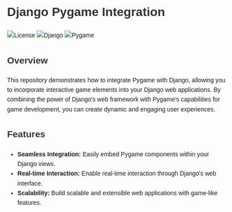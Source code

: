 <!DOCTYPE html>
<html lang="en">
<head>
  <meta charset="UTF-8">
  <meta name="viewport" content="width=device-width, initial-scale=1.0">
  <title>Django Pygame Integration</title>
  <link rel="stylesheet" href="https://img.shields.io/badge/license-MIT-blue.svg">
  <link rel="stylesheet" href="https://img.shields.io/badge/Django-3.2-green.svg">
  <link rel="stylesheet" href="https://img.shields.io/badge/Pygame-2.0-red.svg">
  <style>
    body {
      font-family: 'Arial', sans-serif;
      line-height: 1.6;
      margin: 2rem;
    }
    h1, h2, h3 {
      color: #333;
    }
    a {
      color: #007BFF;
    }
  </style>
</head>
<body>

  <h1>Django Pygame Integration</h1>

  <p>
    <img src="https://img.shields.io/badge/license-MIT-blue.svg" alt="License">
    <img src="https://img.shields.io/badge/Django-3.2-green.svg" alt="Django">
    <img src="https://img.shields.io/badge/Pygame-2.0-red.svg" alt="Pygame">
  </p>

  <h2>Overview</h2>

  <p>
    This repository demonstrates how to integrate Pygame with Django, allowing you to incorporate interactive game elements into your Django web applications.
    By combining the power of Django's web framework with Pygame's capabilities for game development, you can create dynamic and engaging user experiences.
  </p>

  <h2>Features</h2>

  <ul>
    <li><strong>Seamless Integration:</strong> Easily embed Pygame components within your Django views.</li>
    <li><strong>Real-time Interaction:</strong> Enable real-time interaction through Django's web interface.</li>
    <li><strong>Scalability:</strong> Build scalable and extensible web applications with game-like features.</li>
  </ul>
